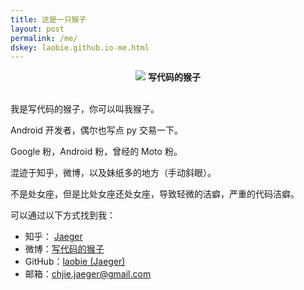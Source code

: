 ```yaml
---
title: 这是一只猴子
layout: post
permalink: /me/
dskey: laobie.github.io-me.html
---
```


<center>
     <img src="http://ac-qygvx1cc.clouddn.com/f0108b2596e9fdcb.jpg" class="avatar"/>
     <strong>写代码的猴子</strong>
     <br/>
     <br/>
</center>

我是写代码的猴子，你可以叫我猴子。

Android 开发者，偶尔也写点 py 交易一下。

Google 粉，Android 粉，曾经的 Moto 粉。

混迹于知乎，微博，以及妹纸多的地方（手动斜眼）。

不是处女座，但是比处女座还处女座，导致轻微的洁癖，严重的代码洁癖。


可以通过以下方式找到我：

- 知乎： [Jaeger](https://www.zhihu.com/people/jaeger) 
- 微博：[写代码的猴子](http://weibo.com/xdmdhz)
- GitHub：[laobie \(Jaeger\)](https://github.com/laobie)
- 邮箱：[chjie.jaeger@gmail.com](mailto:chjie.jaeger@gmail.com)


